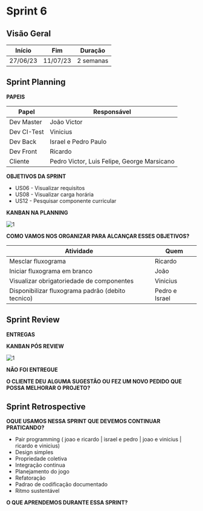 # Sprint 6

## Visão Geral

|  Início  |   Fim    |  Duração  |
| :------: | :------: | :-------: |
| 27/06/23 | 11/07/23 | 2 semanas |

## Sprint Planning
**PAPEIS**

| Papel       | Responsável                                 |
| ----------- | ------------------------------------------- |
| Dev Master  | João Victor                                 |
| Dev CI-Test | Vinicius                                    |
| Dev Back    | Israel e Pedro Paulo                        |
| Dev Front   | Ricardo                                     |
| Cliente     | Pedro Victor, Luis Felipe, George Marsicano |


**OBJETIVOS DA SPRINT**
- US06 - Visualizar requisitos
- US08 - Visualizar carga horária
- US12 - Pesquisar componente curricular

**KANBAN NA PLANNING**

![1]()


**COMO VAMOS NOS ORGANIZAR PARA ALCANÇAR ESSES OBJETIVOS?**

| Atividade                                         | Quem           |
| ------------------------------------------------- | -------------- |
| Mesclar fluxograma                                | Ricardo        |
| Iniciar fluxograma em branco                      | João           |
| Visualizar obrigatoriedade de componentes         | Vinicius       |
| Disponibilizar fluxograma padrão (debito tecnico) | Pedro e Israel |


## Sprint Review
**ENTREGAS**


**KANBAN PÓS REVIEW**

![1]()

**NÃO FOI ENTREGUE**


**O CLIENTE DEU ALGUMA SUGESTÃO OU FEZ UM NOVO PEDIDO QUE POSSA MELHORAR O PROJETO?**


## Sprint Retrospective
**OQUE USAMOS NESSA SPRINT QUE DEVEMOS CONTINUAR PRATICANDO?**

- Pair programming ( joao e ricardo | israel e pedro | joao e vinicius | ricardo e vinicius)
- Design simples
- Propriedade coletiva
- Integração continua
- Planejamento do jogo
- Refatoração
- Padrao de codificação documentado
- Ritmo sustentável
    
**O QUE APRENDEMOS DURANTE ESSA SPRINT?**

